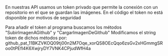 En nuestras API usamos un token privado que permite la conexión con un repositorio en el que se guardan las imágenes. 
En el código el token no está disponible por motivos de seguridad

Para añadir el token al programa buscamos los métodos "SubirImagenAGithub" y "CargarImagenDeGithub"
Modificamos el string token de dichos métodos por: 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
